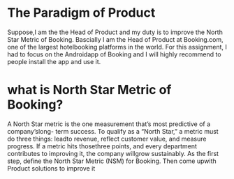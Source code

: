 # The Paradigm of Product
Suppose,I am the the Head of Product and my duty is to improve the North Star Metric of Booking.
Bascially I am the Head of Product at Booking.com, one of the largest hotelbooking platforms in the world. For this assignment, I had to focus on the Androidapp of Booking and I will highly recommend to people install the app and use it.
# what is North Star Metric of Booking?
 A North Star metric is the one measurement that’s most predictive of a company’slong- term success. To qualify as a “North Star,” a metric must do three things: leadto revenue, reflect customer value, and measure progress. If a metric hits thosethree points, and every department contributes to improving it, the company willgrow sustainably.
 As the first step, define the North Star Metric (NSM) for Booking. Then come upwith Product solutions to improve it
